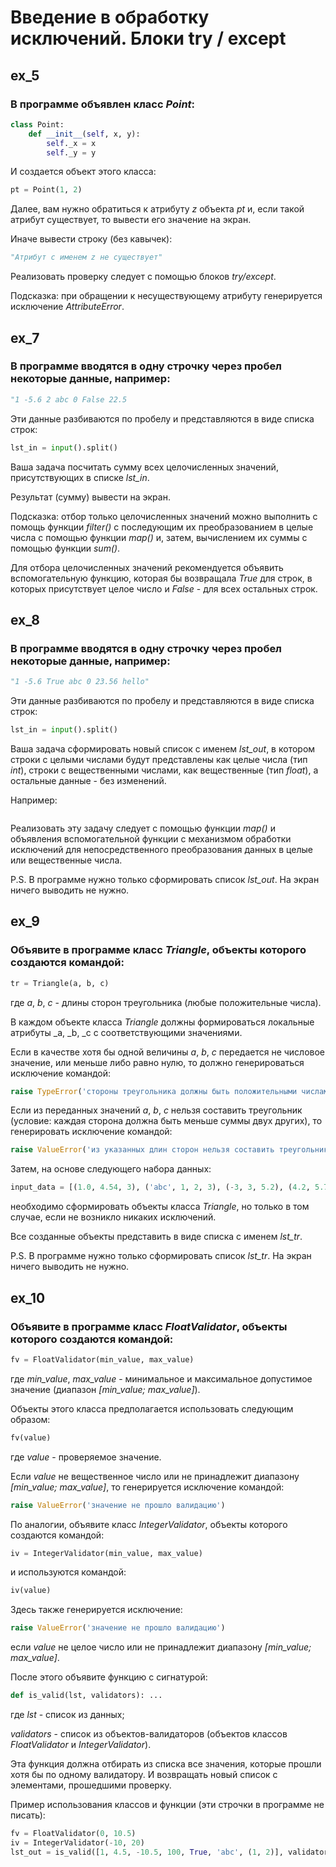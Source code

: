 # Введение в обработку исключений. Блоки try / except

## ex_5
### В программе объявлен класс _Point_:

```python
class Point:
    def __init__(self, x, y):
        self._x = x
        self._y = y
```

И создается объект этого класса:

```python
pt = Point(1, 2)
```

Далее, вам нужно обратиться к атрибуту _z_ объекта _pt_ и, если такой атрибут существует, то вывести его значение на экран.

Иначе вывести строку (без кавычек):

```python
"Атрибут с именем z не существует"
```
Реализовать проверку следует с помощью блоков _try/except_.

Подсказка: при обращении к несуществующему атрибуту генерируется исключение _AttributeError_.

## ex_7
### В программе вводятся в одну строчку через пробел некоторые данные, например:

```python
"1 -5.6 2 abc 0 False 22.5
```
Эти данные разбиваются по пробелу и представляются в виде списка строк:

```python
lst_in = input().split()
```

Ваша задача посчитать сумму всех целочисленных значений, присутствующих в списке _lst_in_.

Результат (сумму) вывести на экран.

Подсказка: отбор только целочисленных значений можно выполнить с помощь функции _filter()_ с последующим их преобразованием в целые числа с помощью функции _map()_ и, затем, вычислением их суммы с помощью функции _sum()_.

Для отбора целочисленных значений рекомендуется объявить вспомогательную функцию, которая бы возвращала _True_ для строк, в которых присутствует целое число и _False_ - для всех остальных строк.

## ex_8
### В программе вводятся в одну строчку через пробел некоторые данные, например:

```python
"1 -5.6 True abc 0 23.56 hello"
```
Эти данные разбиваются по пробелу и представляются в виде списка строк:

```python
lst_in = input().split()
```
Ваша задача сформировать новый список с именем _lst_out_, в котором строки с целыми числами будут представлены как целые числа (тип _int_), строки с вещественными числами, как вещественные (тип _float_), а остальные данные - без изменений.

Например:
```pythonlst_out = [1, -5.6, 'True', 'abc', 0, 23.56, 'hello']  # после обработки введенной строки "1 -5.6 True abc 0 23.56 hello"
```
Реализовать эту задачу следует с помощью функции _map()_ и объявления вспомогательной функции с механизмом обработки исключений для непосредственного преобразования данных в целые или вещественные числа.

P.S. В программе нужно только сформировать список _lst_out_. На экран ничего выводить не нужно.

## ex_9
### Объявите в программе класс _Triangle_, объекты которого создаются командой:

```python
tr = Triangle(a, b, c)
```

где _a_, _b_, _c_ - длины сторон треугольника (любые положительные числа).

В каждом объекте класса _Triangle_ должны формироваться локальные атрибуты _a, _b, _c с соответствующими значениями.

Если в качестве хотя бы одной величины _a_, _b_, _c_ передается не числовое значение, или меньше либо равно нулю, то должно генерироваться исключение командой:

```python
raise TypeError('стороны треугольника должны быть положительными числами')
```

Если из переданных значений _a_, _b_, _c_ нельзя составить треугольник (условие: каждая сторона должна быть меньше суммы двух других), то генерировать исключение командой:

```python
raise ValueError('из указанных длин сторон нельзя составить треугольник')
```

Затем, на основе следующего набора данных:

```python
input_data = [(1.0, 4.54, 3), ('abc', 1, 2, 3), (-3, 3, 5.2), (4.2, 5.7, 8.7), (True, 3, 5), (7, 4, 6)]
```

необходимо сформировать объекты класса _Triangle_, но только в том случае, если не возникло никаких исключений.

Все созданные объекты представить в виде списка с именем _lst_tr_.

P.S. В программе нужно только сформировать список _lst_tr_. На экран ничего выводить не нужно.

## ex_10
### Объявите в программе класс _FloatValidator_, объекты которого создаются командой:

```python
fv = FloatValidator(min_value, max_value)
```
где _min_value_, _max_value_ - минимальное и максимальное допустимое значение (диапазон _[min_value; max_value]_).

Объекты этого класса предполагается использовать следующим образом:

```python
fv(value)
```

где _value_ - проверяемое значение.

Если _value_ не вещественное число или не принадлежит диапазону _[min_value; max_value]_, то генерируется исключение командой:

```python
raise ValueError('значение не прошло валидацию')
```

По аналогии, объявите класс _IntegerValidator_, объекты которого создаются командой:

```python
iv = IntegerValidator(min_value, max_value)
```

и используются командой:

```python
iv(value)
```

Здесь также генерируется исключение:

```python
raise ValueError('значение не прошло валидацию')
```

если _value_ не целое число или не принадлежит диапазону _[min_value; max_value]_.

После этого объявите функцию с сигнатурой:

```python
def is_valid(lst, validators): ...
  ```


где _lst_ - список из данных;

_validators_ - список из объектов-валидаторов (объектов классов _FloatValidator_ и _IntegerValidator_).

Эта функция должна отбирать из списка все значения, которые прошли хотя бы по одному валидатору. И возвращать новый список с элементами, прошедшими проверку.

Пример использования классов и функции (эти строчки в программе не писать):
```python
fv = FloatValidator(0, 10.5)
iv = IntegerValidator(-10, 20)
lst_out = is_valid([1, 4.5, -10.5, 100, True, 'abc', (1, 2)], validators=[fv, iv])   # [1, 4.5]
```


